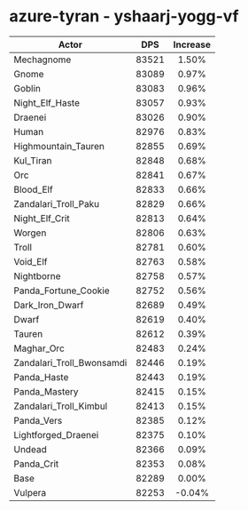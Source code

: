 # azure-tyran - yshaarj-yogg-vf
| Actor | DPS | Increase |
|---|:---:|:---:|
|Mechagnome|83521|1.50%|
|Gnome|83089|0.97%|
|Goblin|83083|0.96%|
|Night_Elf_Haste|83057|0.93%|
|Draenei|83026|0.90%|
|Human|82976|0.83%|
|Highmountain_Tauren|82855|0.69%|
|Kul_Tiran|82848|0.68%|
|Orc|82841|0.67%|
|Blood_Elf|82833|0.66%|
|Zandalari_Troll_Paku|82829|0.66%|
|Night_Elf_Crit|82813|0.64%|
|Worgen|82806|0.63%|
|Troll|82781|0.60%|
|Void_Elf|82763|0.58%|
|Nightborne|82758|0.57%|
|Panda_Fortune_Cookie|82752|0.56%|
|Dark_Iron_Dwarf|82689|0.49%|
|Dwarf|82619|0.40%|
|Tauren|82612|0.39%|
|Maghar_Orc|82483|0.24%|
|Zandalari_Troll_Bwonsamdi|82446|0.19%|
|Panda_Haste|82443|0.19%|
|Panda_Mastery|82415|0.15%|
|Zandalari_Troll_Kimbul|82413|0.15%|
|Panda_Vers|82385|0.12%|
|Lightforged_Draenei|82375|0.10%|
|Undead|82366|0.09%|
|Panda_Crit|82353|0.08%|
|Base|82289|0.00%|
|Vulpera|82253|-0.04%|
